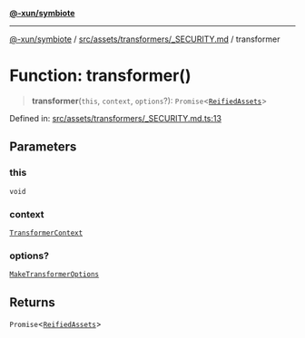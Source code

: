 [**@-xun/symbiote**](../../../../../README.md)

***

[@-xun/symbiote](../../../../../README.md) / [src/assets/transformers/\_SECURITY.md](../README.md) / transformer

# Function: transformer()

> **transformer**(`this`, `context`, `options`?): `Promise`\<[`ReifiedAssets`](../../../type-aliases/ReifiedAssets.md)\>

Defined in: [src/assets/transformers/\_SECURITY.md.ts:13](https://github.com/Xunnamius/symbiote/blob/ec67adb5324eeca6085e3ddc4126fe7798bea916/src/assets/transformers/_SECURITY.md.ts#L13)

## Parameters

### this

`void`

### context

[`TransformerContext`](../../../type-aliases/TransformerContext.md)

### options?

[`MakeTransformerOptions`](../../../type-aliases/MakeTransformerOptions.md)

## Returns

`Promise`\<[`ReifiedAssets`](../../../type-aliases/ReifiedAssets.md)\>
